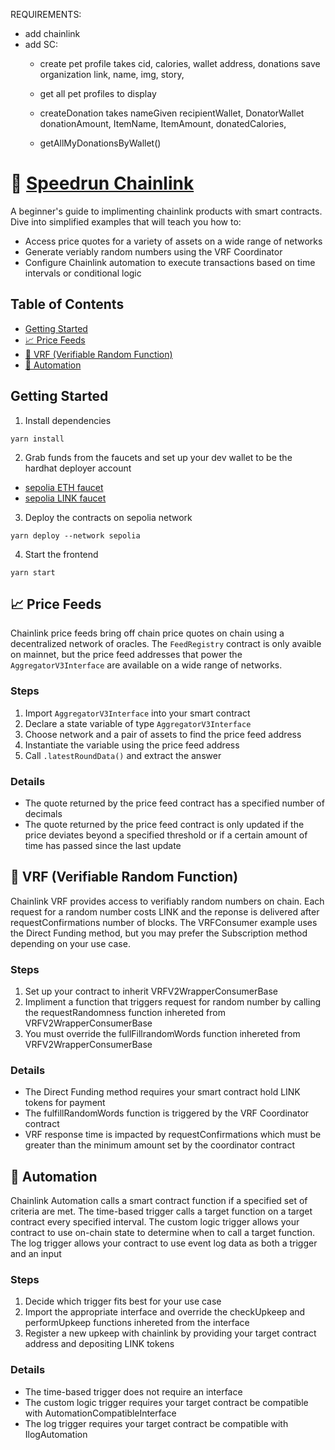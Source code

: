 
REQUIREMENTS:


- add chainlink
- add SC:
    - create pet profile takes cid, calories, wallet address, donations
          save organization link, name, img, story,
    - get all pet profiles to display
     - createDonation takes nameGiven recipientWallet, DonatorWallet donationAmount, ItemName,  ItemAmount, donatedCalories,

     - getAllMyDonationsByWallet()








# 🏃 [Speedrun Chainlink](https://speedrun-chainlink.vercel.app/)

A beginner's guide to implimenting chainlink products with smart contracts. Dive into simplified examples that will teach you how to:
- Access price quotes for a variety of assets on a wide range of networks
- Generate veriably random numbers using the VRF Coordinator
- Configure Chainlink automation to execute transactions based on time intervals or conditional logic

## Table of Contents

- [Getting Started](#getting-started)
- [📈 Price Feeds](#-price-feeds)
- [🎲 VRF (Verifiable Random Function)](#-vrf-verifiable-random-function)
- [🤖 Automation](#-automation)

## Getting Started

1. Install dependencies

```
yarn install
```
2. Grab funds from the faucets and set up your dev wallet to be the hardhat deployer account
- [sepolia ETH faucet](https://sepoliafaucet.com/)
- [sepolia LINK faucet](https://faucets.chain.link/)

3. Deploy the contracts on sepolia network
```
yarn deploy --network sepolia
```

4. Start the frontend

```
yarn start
```

## 📈 Price Feeds

Chainlink price feeds bring off chain price quotes on chain using a decentralized network of oracles. The `FeedRegistry` contract is only avaible on mainnet, but the price feed addresses that power the `AggregatorV3Interface` are available on a wide range of networks.

### Steps

1. Import `AggregatorV3Interface` into your smart contract
2. Declare a state variable of type `AggregatorV3Interface`
3. Choose network and a pair of assets to find the price feed address
4. Instantiate the variable using the price feed address
5. Call `.latestRoundData()` and extract the answer

### Details

- The quote returned by the price feed contract has a specified number of decimals
- The quote returned by the price feed contract is only updated if the price deviates beyond a specified threshold or if a certain amount of time has passed since the last update

## 🎲 VRF (Verifiable Random Function)

Chainlink VRF provides access to verifiably random numbers on chain. Each request for a random number costs LINK and the reponse is delivered after requestConfirmations number of blocks. The VRFConsumer example uses the Direct Funding method, but you may prefer the Subscription method depending on your use case.

### Steps

1. Set up your contract to inherit VRFV2WrapperConsumerBase
2. Impliment a function that triggers request for random number by calling the requestRandomness function inhereted from VRFV2WrapperConsumerBase
3. You must override the fullFillrandomWords function inhereted from VRFV2WrapperConsumerBase

### Details

- The Direct Funding method requires your smart contract hold LINK tokens for payment
- The fulfillRandomWords function is triggered by the VRF Coordinator contract
- VRF response time is impacted by requestConfirmations which must be greater than the minimum amount set by the coordinator contract

## 🤖 Automation

Chainlink Automation calls a smart contract function if a specified set of criteria are met. The time-based trigger calls a target function on a target contract every specified interval. The custom logic trigger allows your contract to use on-chain state to determine when to call a target function. The log trigger allows your contract to use event log data as both a trigger and an input

### Steps

1. Decide which trigger fits best for your use case
2. Import the appropriate interface and override the checkUpkeep and performUpkeep functions inhereted from the interface
3. Register a new upkeep with chainlink by providing your target contract address and depositing LINK tokens

### Details

- The time-based trigger does not require an interface
- The custom logic trigger requires your target contract be compatible with AutomationCompatibleInterface
- The log trigger requires your target contract be compatible with IlogAutomation
